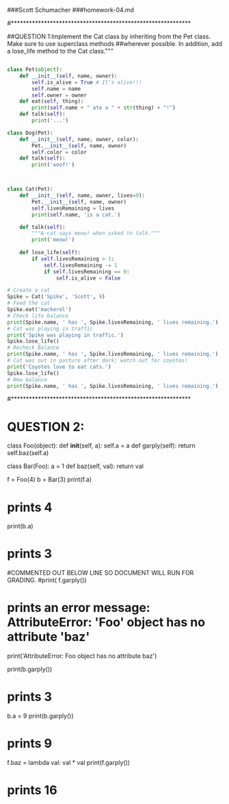 ###Scott Schumacher
###homework-04.md



#************************************************************

##QUESTION 1:Implement the Cat class by inheriting from the Pet class. Make sure to use superclass methods 
##wherever possible. In addition, add a lose_life method to the Cat class."""

```python

class Pet(object):
    def __init__(self, name, owner):
        self.is_alive = True # It’s alive!!!
        self.name = name
        self.owner = owner
    def eat(self, thing):
        print(self.name + " ate a " + str(thing) + "!")
    def talk(self):
        print('...')

class Dog(Pet):
    def __init__(self, name, owner, color):
        Pet.__init__(self, name, owner)
        self.color = color
    def talk(self):
        print('woof!')



class Cat(Pet):
    def __init__(self, name, owner, lives=9):
        Pet.__init__(self, name, owner)
        self.livesRemaining = lives
        print(self.name, 'is a cat.')

    def talk(self):
        """A cat says meow! when asked to talk."""
        print('meow!')
        
    def lose_life(self):
        if self.livesRemaining > 1:
            self.livesRemaining -= 1
            if self.livesRemaining == 0:
                self.is_alive = False    

# Create a cat
Spike = Cat('Spike', 'Scott', 9)
# Feed the cat
Spike.eat('mackerel')
# Check life balance
print(Spike.name, ' has ', Spike.livesRemaining, ' lives remaining.')
# Cat was playing in traffic
print('Spike was playing in traffic.')
Spike.lose_life()
# Recheck Balance
print(Spike.name, ' has ', Spike.livesRemaining, ' lives remaining.')
# Cat was out in pasture after dark; watch out for coyotes!
print('Coyotes love to eat cats.')
Spike.lose_life()
# New balance
print(Spike.name, ' has ', Spike.livesRemaining, ' lives remaining.')

```


#************************************************************

# QUESTION 2:

class Foo(object):
    def __init__(self, a):
        self.a = a
    def garply(self):
        return self.baz(self.a)

class Bar(Foo):
    a = 1
    def baz(self, val):
        return val

f = Foo(4)
b = Bar(3)
print(f.a)
# prints 4

print(b.a)
# prints 3

#COMMENTED OUT BELOW LINE SO DOCUMENT WILL RUN FOR GRADING.
#print( f.garply())
# prints an error message: AttributeError: 'Foo' object has no attribute 'baz'
print('AttributeError: Foo object has no attribute baz')

print(b.garply())
# prints 3

b.a = 9
print(b.garply())
# prints 9

f.baz = lambda val: val * val
print(f.garply())
# prints 16






 
